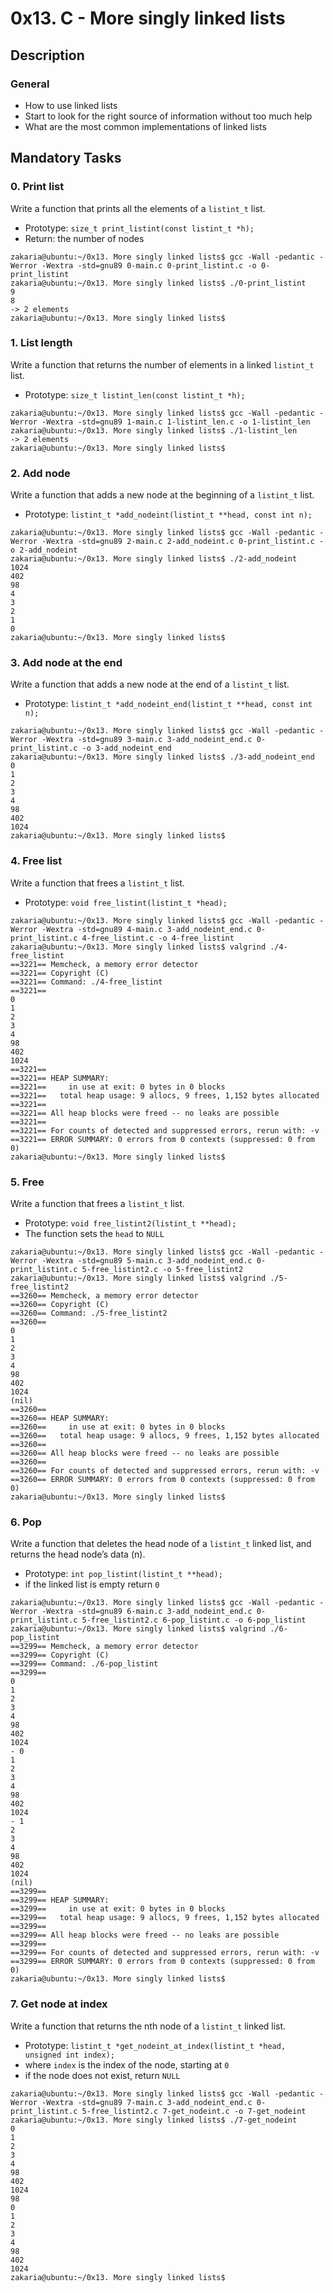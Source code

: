 # 0x13. C - More singly linked lists

## Description
### General
* How to use linked lists
* Start to look for the right source of information without too much help
* What are the most common implementations of linked lists

## Mandatory Tasks
### 0. Print list
Write a function that prints all the elements of a `listint_t` list.
* Prototype: `size_t print_listint(const listint_t *h);`
* Return: the number of nodes

```shell
zakaria@ubuntu:~/0x13. More singly linked lists$ gcc -Wall -pedantic -Werror -Wextra -std=gnu89 0-main.c 0-print_listint.c -o 0-print_listint
zakaria@ubuntu:~/0x13. More singly linked lists$ ./0-print_listint 
9
8
-> 2 elements
zakaria@ubuntu:~/0x13. More singly linked lists$ 
```

### 1. List length
Write a function that returns the number of elements in a linked `listint_t` list.
* Prototype: `size_t listint_len(const listint_t *h);`

```shell
zakaria@ubuntu:~/0x13. More singly linked lists$ gcc -Wall -pedantic -Werror -Wextra -std=gnu89 1-main.c 1-listint_len.c -o 1-listint_len
zakaria@ubuntu:~/0x13. More singly linked lists$ ./1-listint_len
-> 2 elements
zakaria@ubuntu:~/0x13. More singly linked lists$ 
```

### 2. Add node
Write a function that adds a new node at the beginning of a `listint_t` list.
* Prototype: `listint_t *add_nodeint(listint_t **head, const int n);`

```shell
zakaria@ubuntu:~/0x13. More singly linked lists$ gcc -Wall -pedantic -Werror -Wextra -std=gnu89 2-main.c 2-add_nodeint.c 0-print_listint.c -o 2-add_nodeint
zakaria@ubuntu:~/0x13. More singly linked lists$ ./2-add_nodeint
1024
402
98
4
3
2
1
0
zakaria@ubuntu:~/0x13. More singly linked lists$ 
```

### 3. Add node at the end
Write a function that adds a new node at the end of a `listint_t` list.
* Prototype: `listint_t *add_nodeint_end(listint_t **head, const int n);`

```shell
zakaria@ubuntu:~/0x13. More singly linked lists$ gcc -Wall -pedantic -Werror -Wextra -std=gnu89 3-main.c 3-add_nodeint_end.c 0-print_listint.c -o 3-add_nodeint_end
zakaria@ubuntu:~/0x13. More singly linked lists$ ./3-add_nodeint_end
0
1
2
3
4
98
402
1024
zakaria@ubuntu:~/0x13. More singly linked lists$ 
```

### 4. Free list
Write a function that frees a `listint_t` list.
* Prototype: `void free_listint(listint_t *head);`

```shell
zakaria@ubuntu:~/0x13. More singly linked lists$ gcc -Wall -pedantic -Werror -Wextra -std=gnu89 4-main.c 3-add_nodeint_end.c 0-print_listint.c 4-free_listint.c -o 4-free_listint
zakaria@ubuntu:~/0x13. More singly linked lists$ valgrind ./4-free_listint
==3221== Memcheck, a memory error detector
==3221== Copyright (C)
==3221== Command: ./4-free_listint
==3221==
0
1
2
3
4
98
402
1024
==3221==
==3221== HEAP SUMMARY:
==3221==     in use at exit: 0 bytes in 0 blocks
==3221==   total heap usage: 9 allocs, 9 frees, 1,152 bytes allocated
==3221==
==3221== All heap blocks were freed -- no leaks are possible
==3221==
==3221== For counts of detected and suppressed errors, rerun with: -v
==3221== ERROR SUMMARY: 0 errors from 0 contexts (suppressed: 0 from 0)
zakaria@ubuntu:~/0x13. More singly linked lists$
```

### 5. Free
Write a function that frees a `listint_t` list.
* Prototype: `void free_listint2(listint_t **head);`
* The function sets the `head` to `NULL`

```shell
zakaria@ubuntu:~/0x13. More singly linked lists$ gcc -Wall -pedantic -Werror -Wextra -std=gnu89 5-main.c 3-add_nodeint_end.c 0-print_listint.c 5-free_listint2.c -o 5-free_listint2
zakaria@ubuntu:~/0x13. More singly linked lists$ valgrind ./5-free_listint2
==3260== Memcheck, a memory error detector
==3260== Copyright (C)
==3260== Command: ./5-free_listint2
==3260==
0
1
2
3
4
98
402
1024
(nil)
==3260==
==3260== HEAP SUMMARY:
==3260==     in use at exit: 0 bytes in 0 blocks
==3260==   total heap usage: 9 allocs, 9 frees, 1,152 bytes allocated
==3260==
==3260== All heap blocks were freed -- no leaks are possible
==3260==    
==3260== For counts of detected and suppressed errors, rerun with: -v
==3260== ERROR SUMMARY: 0 errors from 0 contexts (suppressed: 0 from 0)
zakaria@ubuntu:~/0x13. More singly linked lists$
```

### 6. Pop
Write a function that deletes the head node of a `listint_t` linked list, and returns the head node’s data (n).
* Prototype: `int pop_listint(listint_t **head);`
* if the linked list is empty return `0`

```shell
zakaria@ubuntu:~/0x13. More singly linked lists$ gcc -Wall -pedantic -Werror -Wextra -std=gnu89 6-main.c 3-add_nodeint_end.c 0-print_listint.c 5-free_listint2.c 6-pop_listint.c -o 6-pop_listint
zakaria@ubuntu:~/0x13. More singly linked lists$ valgrind ./6-pop_listint
==3299== Memcheck, a memory error detector
==3299== Copyright (C)
==3299== Command: ./6-pop_listint
==3299==
0
1
2
3
4
98
402
1024
- 0
1
2
3
4
98
402
1024
- 1
2
3
4
98
402
1024
(nil)
==3299==
==3299== HEAP SUMMARY:
==3299==     in use at exit: 0 bytes in 0 blocks
==3299==   total heap usage: 9 allocs, 9 frees, 1,152 bytes allocated
==3299==
==3299== All heap blocks were freed -- no leaks are possible
==3299==
==3299== For counts of detected and suppressed errors, rerun with: -v
==3299== ERROR SUMMARY: 0 errors from 0 contexts (suppressed: 0 from 0)
zakaria@ubuntu:~/0x13. More singly linked lists$
```

### 7. Get node at index
Write a function that returns the nth node of a `listint_t` linked list.
* Prototype: `listint_t *get_nodeint_at_index(listint_t *head, unsigned int index);`
* where `index` is the index of the node, starting at `0`
* if the node does not exist, return `NULL`

```shell
zakaria@ubuntu:~/0x13. More singly linked lists$ gcc -Wall -pedantic -Werror -Wextra -std=gnu89 7-main.c 3-add_nodeint_end.c 0-print_listint.c 5-free_listint2.c 7-get_nodeint.c -o 7-get_nodeint
zakaria@ubuntu:~/0x13. More singly linked lists$ ./7-get_nodeint
0
1
2
3
4
98
402
1024
98
0
1
2
3
4
98
402
1024
zakaria@ubuntu:~/0x13. More singly linked lists$
```

